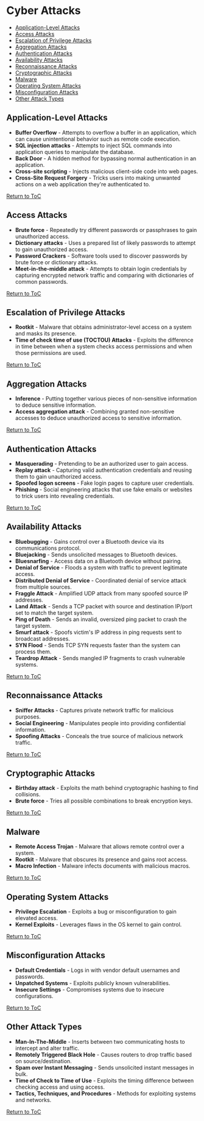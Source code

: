 # Cyber Attacks

- [Application-Level Attacks](#application-level-attacks)
- [Access Attacks](#access-attacks)  
- [Escalation of Privilege Attacks](#escalation-of-privilege-attacks)
- [Aggregation Attacks](#aggregation-attacks)
- [Authentication Attacks](#authentication-attacks)
- [Availability Attacks](#availability-attacks) 
- [Reconnaissance Attacks](#reconnaissance-attacks)
- [Cryptographic Attacks](#cryptographic-attacks)  
- [Malware](#malware)
- [Operating System Attacks](#operating-system-attacks)
- [Misconfiguration Attacks](#misconfiguration-attacks) 
- [Other Attack Types](#other-attack-types)

## Application-Level Attacks

- **Buffer Overflow** - Attempts to overflow a buffer in an application, which can cause unintentional behavior such as remote code execution.
- **SQL injection attacks** - Attempts to inject SQL commands into application queries to manipulate the database. 
- **Back Door** - A hidden method for bypassing normal authentication in an application.
- **Cross-site scripting** - Injects malicious client-side code into web pages.
- **Cross-Site Request Forgery** - Tricks users into making unwanted actions on a web application they're authenticated to.

[Return to ToC](#cyber-attacks)

## Access Attacks

- **Brute force** - Repeatedly try different passwords or passphrases to gain unauthorized access.
- **Dictionary attacks** - Uses a prepared list of likely passwords to attempt to gain unauthorized access. 
- **Password Crackers** - Software tools used to discover passwords by brute force or dictionary attacks.
- **Meet-in-the-middle attack** - Attempts to obtain login credentials by capturing encrypted network traffic and comparing with dictionaries of common passwords.

[Return to ToC](#cyber-attacks)

## Escalation of Privilege Attacks  

- **Rootkit** - Malware that obtains administrator-level access on a system and masks its presence.
- **Time of check time of use (TOCTOU) Attacks** - Exploits the difference in time between when a system checks access permissions and when those permissions are used.

[Return to ToC](#cyber-attacks)

## Aggregation Attacks

- **Inference** - Putting together various pieces of non-sensitive information to deduce sensitive information.
- **Access aggregation attack** - Combining granted non-sensitive accesses to deduce unauthorized access to sensitive information.

[Return to ToC](#cyber-attacks)  

## Authentication Attacks

- **Masquerading** - Pretending to be an authorized user to gain access.  
- **Replay attack** - Capturing valid authentication credentials and reusing them to gain unauthorized access.
- **Spoofed logon screens** - Fake login pages to capture user credentials. 
- **Phishing** - Social engineering attacks that use fake emails or websites to trick users into revealing credentials.

[Return to ToC](#cyber-attacks)

## Availability Attacks

- **Bluebugging** - Gains control over a Bluetooth device via its communications protocol.
- **Bluejacking** - Sends unsolicited messages to Bluetooth devices.  
- **Bluesnarfing** - Access data on a Bluetooth device without pairing.
- **Denial of Service** - Floods a system with traffic to prevent legitimate access.
- **Distributed Denial of Service** - Coordinated denial of service attack from multiple sources.  
- **Fraggle Attack** - Amplified UDP attack from many spoofed source IP addresses.
- **Land Attack** - Sends a TCP packet with source and destination IP/port set to match the target system.
- **Ping of Death** - Sends an invalid, oversized ping packet to crash the target system.
- **Smurf attack** - Spoofs victim's IP address in ping requests sent to broadcast addresses.
- **SYN Flood** - Sends TCP SYN requests faster than the system can process them. 
- **Teardrop Attack** - Sends mangled IP fragments to crash vulnerable systems.

[Return to ToC](#cyber-attacks)

## Reconnaissance Attacks  

- **Sniffer Attacks** - Captures private network traffic for malicious purposes.  
- **Social Engineering** - Manipulates people into providing confidential information.
- **Spoofing Attacks** - Conceals the true source of malicious network traffic.

[Return to ToC](#cyber-attacks)

## Cryptographic Attacks

- **Birthday attack** - Exploits the math behind cryptographic hashing to find collisions.  
- **Brute force** - Tries all possible combinations to break encryption keys.

[Return to ToC](#cyber-attacks)

## Malware

- **Remote Access Trojan** - Malware that allows remote control over a system.
- **Rootkit** - Malware that obscures its presence and gains root access.
- **Macro Infection** - Malware infects documents with malicious macros.

[Return to ToC](#cyber-attacks) 

## Operating System Attacks

- **Privilege Escalation** - Exploits a bug or misconfiguration to gain elevated access.
- **Kernel Exploits** - Leverages flaws in the OS kernel to gain control.

[Return to ToC](#cyber-attacks)

## Misconfiguration Attacks

- **Default Credentials** - Logs in with vendor default usernames and passwords.
- **Unpatched Systems** - Exploits publicly known vulnerabilities.
- **Insecure Settings** - Compromises systems due to insecure configurations.

[Return to ToC](#cyber-attacks)

## Other Attack Types

- **Man-In-The-Middle** - Inserts between two communicating hosts to intercept and alter traffic. 
- **Remotely Triggered Black Hole** - Causes routers to drop traffic based on source/destination.
- **Spam over Instant Messaging** - Sends unsolicited instant messages in bulk.  
- **Time of Check to Time of Use** - Exploits the timing difference between checking access and using access.
- **Tactics, Techniques, and Procedures** - Methods for exploiting systems and networks.

[Return to ToC](#cyber-attacks)